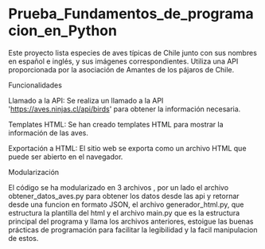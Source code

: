 # Prueba_Fundamentos_de_programacion_en_Python

Este proyecto lista especies de aves típicas de Chile junto con sus nombres en español e inglés, y sus imágenes correspondientes. Utiliza una API proporcionada por la asociación de Amantes de los pájaros de Chile.

Funcionalidades

Llamado a la API: Se realiza un llamado a la API 'https://aves.ninjas.cl/api/birds' para obtener la información necesaria.

Templates HTML: Se han creado templates HTML para mostrar la información de las aves.

Exportación a HTML: El sitio web se exporta como un archivo HTML que puede ser abierto en el navegador.

Modularización 

El código se ha modularizado en 3 archivos , por un lado el archivo obtener_datos_aves.py para obtener los datos desde las api y retornar desde una funcion en formato JSON, el archivo generador_html.py, que estructura la plantilla del html y el archivo main.py que es la estructura principal del programa y llama los archivos anteriores, estoigue las buenas prácticas de programación para facilitar la legibilidad y la facil manipulacion de estos.